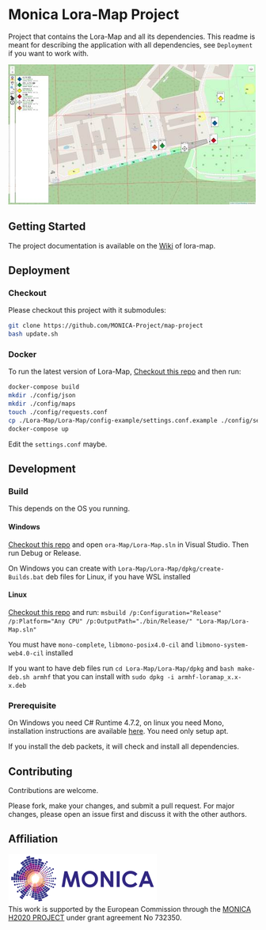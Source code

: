 # Monica Lora-Map Project
<!-- Short description of the project. -->

Project that contains the Lora-Map and all its dependencies. This readme is meant for describing the application with all dependencies, see `Deployment` if you want to work with.

<!-- A teaser figure may be added here. It is best to keep the figure small (<500KB) and in the same repo -->
![Preview](https://raw.githubusercontent.com/MONICA-Project/lora-map/v1.2.10/Lora-Map.jpg)

## Getting Started
<!-- Instruction to make the project up and running. -->

The project documentation is available on the [Wiki](https://github.com/MONICA-Project/lora-map/wiki) of lora-map.

## Deployment
<!-- Deployment/Installation instructions. If this is software library, change this section to "Usage" and give usage examples -->

### Checkout
Please checkout this project with it submodules:
```bash
git clone https://github.com/MONICA-Project/map-project
bash update.sh 
```

### Docker
To run the latest version of Lora-Map, [Checkout this repo](#Checkout) and then run:
```bash
docker-compose build
mkdir ./config/json
mkdir ./config/maps
touch ./config/requests.conf
cp ./Lora-Map/Lora-Map/config-example/settings.conf.example ./config/settings.conf
docker-compose up
```
Edit the `settings.conf` maybe.

## Development
<!-- Developer instructions. -->

### Build

This depends on the OS you running.

#### Windows

[Checkout this repo](#Checkout) and open `ora-Map/Lora-Map.sln` in Visual Studio. Then run Debug or Release.

On Windows you can create with `Lora-Map/Lora-Map/dpkg/create-Builds.bat` deb files for Linux, if you have WSL installed

#### Linux

[Checkout this repo](#Checkout) and run: `msbuild /p:Configuration="Release" /p:Platform="Any CPU" /p:OutputPath="./bin/Release/" "Lora-Map/Lora-Map.sln"`

You must have `mono-complete`, `libmono-posix4.0-cil` and `libmono-system-web4.0-cil` installed

If you want to have deb files run `cd Lora-Map/Lora-Map/dpkg` and `bash make-deb.sh armhf` that you can install with `sudo dpkg -i armhf-loramap_x.x-x.deb`

### Prerequisite

On Windows you need C# Runtime 4.7.2, on linux you need Mono, installation instructions are available [here](https://www.mono-project.com/download/stable/#download-lin-debian). You need only setup apt.

If you install the deb packets, it will check and install all dependencies.

## Contributing
Contributions are welcome. 

Please fork, make your changes, and submit a pull request. For major changes, please open an issue first and discuss it with the other authors.

## Affiliation
![MONICA](https://github.com/MONICA-Project/template/raw/master/monica.png)  
This work is supported by the European Commission through the [MONICA H2020 PROJECT](https://www.monica-project.eu) under grant agreement No 732350.